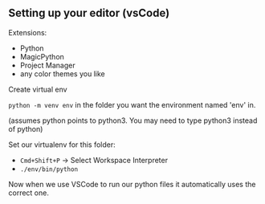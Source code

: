 ## Setting up your editor (vsCode)

Extensions:

- Python
- MagicPython
- Project Manager
- any color themes you like



Create virtual env

`python -m venv env` in the folder you want the environment named 'env' in.

(assumes python points to python3.  You may need to type python3 instead of python)



Set our virtualenv for this folder:

- `Cmd+Shift+P` ->  Select Workspace Interpreter
- `./env/bin/python`

Now when we use VSCode to run our python files it automatically uses the correct one.





